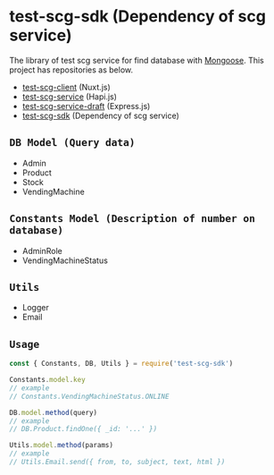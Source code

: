 # test-scg-sdk (Dependency of scg service)

The library of test scg service for find database with [Mongoose](https://github.com/Automattic/mongoose). This project has repositories as below.

- [test-scg-client](https://github.com/einost/test-scg-client) (Nuxt.js)
- [test-scg-service](https://github.com/einost/test-scg-service) (Hapi.js)
- [test-scg-service-draft](https://github.com/einost/test-scg-service-draft) (Express.js)
- [test-scg-sdk](https://github.com/einost/test-scg-sdk) (Dependency of scg service)

## `DB Model (Query data)`

- Admin
- Product
- Stock
- VendingMachine

## `Constants Model (Description of number on database)`

- AdminRole
- VendingMachineStatus

## `Utils`
- Logger
- Email

## `Usage`

```js
const { Constants, DB, Utils } = require('test-scg-sdk')

Constants.model.key
// example
// Constants.VendingMachineStatus.ONLINE

DB.model.method(query)
// example
// DB.Product.findOne({ _id: '...' })

Utils.model.method(params)
// example
// Utils.Email.send({ from, to, subject, text, html })
```